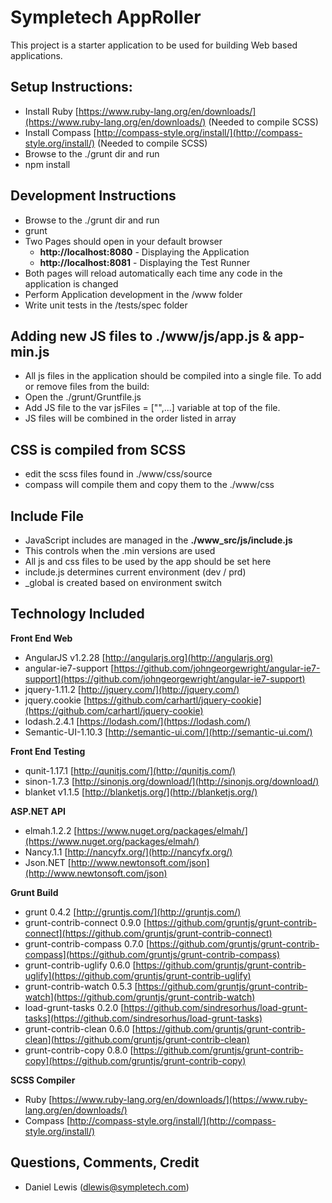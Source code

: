 # Sympletech AppRoller #

This project is a starter application to be used for building Web based applications.

## Setup Instructions: ##

- Install Ruby [https://www.ruby-lang.org/en/downloads/](https://www.ruby-lang.org/en/downloads/) (Needed to compile SCSS)
- Install Compass [http://compass-style.org/install/](http://compass-style.org/install/) (Needed to compile SCSS)
- Browse to the  ./grunt dir and run
- npm install
 
## Development Instructions ##

- Browse to the  ./grunt dir and run
- grunt
- Two Pages should open in your default browser
	-  **http://localhost:8080** - Displaying the Application
	-  **http://localhost:8081** - Displaying the Test Runner
- Both pages will reload automatically each time any code in the application is changed
- Perform Application development in the /www folder
- Write unit tests in the /tests/spec folder

## Adding new JS files to ./www/js/app.js & app-min.js ##

- All js files in the application should be compiled into a single file.  To add or remove files from the build:
- Open the ./grunt/Gruntfile.js
- Add JS file to the var jsFiles = ["",...] variable at top of the file.
- JS files will be combined in the order listed in array

## CSS is compiled from SCSS

- edit the scss files found in ./www/css/source
- compass will compile them and copy them to the ./www/css

## Include File ##

- JavaScript includes are managed in the **./www_src/js/include.js**
- This controls when the .min versions are used
- All js and css files to be used by the app should be set here
- include.js determines current environment (dev / prd)
- _global is created based on environment switch

## Technology Included ##

**Front End Web**

- AngularJS v1.2.28 [http://angularjs.org](http://angularjs.org)
- angular-ie7-support [https://github.com/johngeorgewright/angular-ie7-support](https://github.com/johngeorgewright/angular-ie7-support)
- jquery-1.11.2 [http://jquery.com/](http://jquery.com/)
- jquery.cookie [https://github.com/carhartl/jquery-cookie](https://github.com/carhartl/jquery-cookie)
- lodash.2.4.1 [https://lodash.com/](https://lodash.com/)
- Semantic-UI-1.10.3 [http://semantic-ui.com/](http://semantic-ui.com/)

**Front End Testing**

- qunit-1.17.1 [http://qunitjs.com/](http://qunitjs.com/)
- sinon-1.7.3 [http://sinonjs.org/download/](http://sinonjs.org/download/)
- blanket v1.1.5 [http://blanketjs.org/](http://blanketjs.org/)

**ASP.NET API**

- elmah.1.2.2 [https://www.nuget.org/packages/elmah/](https://www.nuget.org/packages/elmah/)
- Nancy.1.1 [http://nancyfx.org/](http://nancyfx.org/)
- Json.NET [http://www.newtonsoft.com/json](http://www.newtonsoft.com/json)

**Grunt Build**

- grunt 0.4.2 [http://gruntjs.com/](http://gruntjs.com/)
- grunt-contrib-connect 0.9.0 [https://github.com/gruntjs/grunt-contrib-connect](https://github.com/gruntjs/grunt-contrib-connect)
- grunt-contrib-compass 0.7.0 [https://github.com/gruntjs/grunt-contrib-compass](https://github.com/gruntjs/grunt-contrib-compass)
- grunt-contrib-uglify 0.6.0 [https://github.com/gruntjs/grunt-contrib-uglify](https://github.com/gruntjs/grunt-contrib-uglify)
- grunt-contrib-watch 0.5.3 [https://github.com/gruntjs/grunt-contrib-watch](https://github.com/gruntjs/grunt-contrib-watch)
- load-grunt-tasks 0.2.0 [https://github.com/sindresorhus/load-grunt-tasks](https://github.com/sindresorhus/load-grunt-tasks)
- grunt-contrib-clean 0.6.0 [https://github.com/gruntjs/grunt-contrib-clean](https://github.com/gruntjs/grunt-contrib-clean)
- grunt-contrib-copy 0.8.0 [https://github.com/gruntjs/grunt-contrib-copy](https://github.com/gruntjs/grunt-contrib-copy)

**SCSS Compiler**

- Ruby [https://www.ruby-lang.org/en/downloads/](https://www.ruby-lang.org/en/downloads/)
- Compass [http://compass-style.org/install/](http://compass-style.org/install/)


## Questions, Comments, Credit ##

- Daniel Lewis (dlewis@sympletech.com)